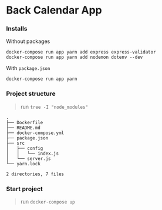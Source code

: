 # Back Calendar App

### Installs

Without packages
```shell
docker-compose run app yarn add express express-validator
docker-compose run app yarn add nodemon dotenv --dev
```

With `package.json`
```shell
docker-compose run app yarn
```

### Project structure

> run `tree -I "node_modules"`
```shell
.
├── Dockerfile
├── README.md
├── docker-compose.yml
├── package.json
├── src
│   ├── config
│   │   └── index.js
│   └── server.js
└── yarn.lock

2 directories, 7 files
```

### Start project

> run `docker-compose up`

